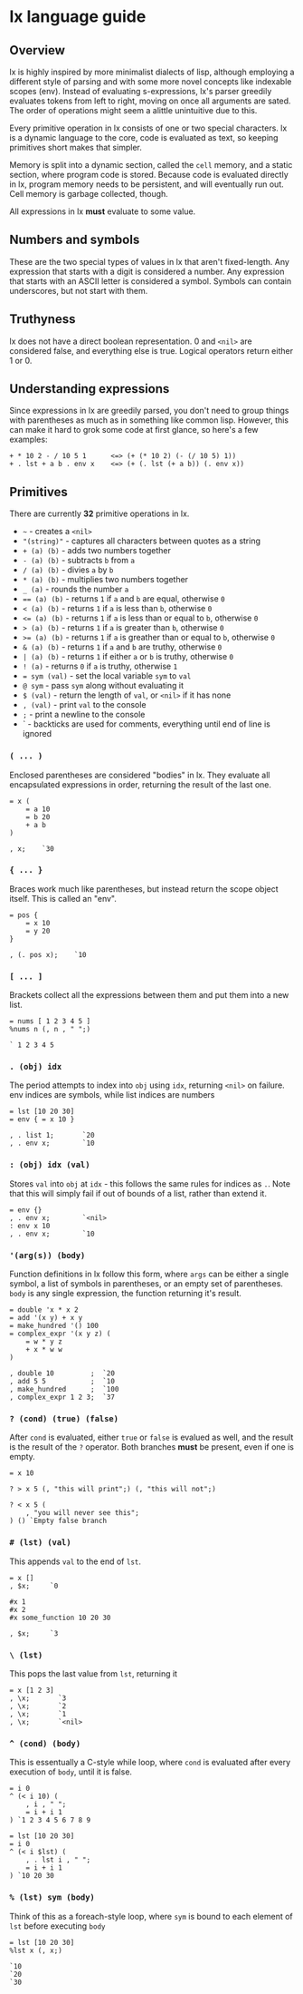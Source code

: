 # lx language guide

## Overview
lx is highly inspired by more minimalist dialects of lisp, although employing a different style of parsing and with some more novel concepts like indexable scopes (env). Instead of evaluating s-expressions, lx's parser greedily evaluates tokens from left to right, moving on once all arguments are sated. The order of operations might seem a alittle unintuitive due to this.

Every primitive operation in lx consists of one or two special characters. lx is a dynamic language to the core, code is evaluated as text, so keeping primitives short makes that simpler.

Memory is split into a dynamic section, called the `cell` memory, and a static section, where program code is stored. Because code is evaluated directly in lx, program memory needs to be persistent, and will eventually run out. Cell memory is garbage collected, though.

All expressions in lx **must** evaluate to some value.

## Numbers and symbols
These are the two special types of values in lx that aren't fixed-length.
Any expression that starts with a digit is considered a number.
Any expression that starts with an ASCII letter is considered a symbol. Symbols can contain underscores, but not start with them.

## Truthyness
lx does not have a direct boolean representation. 0 and `<nil>` are considered false, and everything else is true.
Logical operators return either 1 or 0.

## Understanding expressions
Since expressions in lx are greedily parsed, you don't need to group things with parentheses as much as in something like common lisp.
However, this can make it hard to grok some code at first glance, so here's a few examples:

```
+ * 10 2 - / 10 5 1      <=> (+ (* 10 2) (- (/ 10 5) 1))
+ . lst + a b . env x    <=> (+ (. lst (+ a b)) (. env x))
```

## Primitives

There are currently **32** primitive operations in lx.

* `~` - creates a `<nil>`
* `"(string)"` - captures all characters between quotes as a string
* `+ (a) (b)` - adds two numbers together 
* `- (a) (b)` - subtracts `b` from `a` 
* `/ (a) (b)` - divies `a` by `b` 
* `* (a) (b)` - multiplies two numbers together
* `_ (a)` - rounds the number `a`
* `== (a) (b)` - returns `1` if `a` and `b` are equal, otherwise `0`
* `< (a) (b)` - returns `1` if `a` is less than `b`, otherwise `0`
* `<= (a) (b)` - returns `1` if `a` is less than or equal to `b`, otherwise `0`
* `> (a) (b)` - returns `1` if `a` is greater than `b`, otherwise `0`
* `>= (a) (b)` - returns `1` if `a` is greather than or equal to `b`, otherwise `0`
* `& (a) (b)` - returns `1` if `a` and `b` are truthy, otherwise `0`
* `| (a) (b)` - returns `1` if either `a` or `b` is truthy, otherwise `0`
* `! (a)` - returns `0` if `a` is truthy, otherwise `1`
* `= sym (val)` - set the local variable `sym` to `val`
* `@ sym` - pass `sym` along without evaluating it
* `$ (val)` - return the length of `val`, or `<nil>` if it has none
* `, (val)` - print `val` to the console
* `;` - print a newline to the console
* ` - backticks are used for comments, everything until end of line is ignored

### `( ... )`
Enclosed parentheses are considered "bodies" in lx. They evaluate all encapsulated expressions in order, returning the result of the last one.

```
= x (
    = a 10
    = b 20
    + a b
)

, x;    `30
```

### `{ ... }`
Braces work much like parentheses, but instead return the scope object itself. This is called an "env".

```
= pos {
    = x 10
    = y 20
}

, (. pos x);    `10
```

### `[ ... ]`
Brackets collect all the expressions between them and put them into a new list.
```
= nums [ 1 2 3 4 5 ]
%nums n (, n , " ";)

` 1 2 3 4 5
```

### `. (obj) idx`
The period attempts to index into `obj` using `idx`, returning `<nil>` on failure.
env indices are symbols, while list indices are numbers

```
= lst [10 20 30]
= env { = x 10 }

, . list 1;       `20
, . env x;        `10
```

### `: (obj) idx (val)`
Stores `val` into `obj` at `idx` - this follows the same rules for indices as `.`.
Note that this will simply fail if out of bounds of a list, rather than extend it.

```
= env {}
, . env x;        `<nil>
: env x 10
, . env x;        `10
```

### `'(arg(s)) (body)`
Function definitions in lx follow this form, where `args` can be either a single symbol, a list of symbols in parentheses, or an empty set of parentheses. `body` is any single expression, the function returning it's result.

```
= double 'x * x 2
= add '(x y) + x y
= make_hundred '() 100
= complex_expr '(x y z) (
    = w * y z
    + x * w w
)

, double 10         ;  `20
, add 5 5           ;  `10
, make_hundred      ;  `100
, complex_expr 1 2 3;  `37
```

### `? (cond) (true) (false)`
After `cond` is evaluated, either `true` or `false` is evalued as well, and the result is the result of the `?` operator.
Both branches **must** be present, even if one is empty.

```
= x 10

? > x 5 (, "this will print";) (, "this will not";)

? < x 5 (
    , "you will never see this";
) () `Empty false branch
```

### `# (lst) (val)`
This appends `val` to the end of `lst`.

```
= x []
, $x;     `0

#x 1
#x 2
#x some_function 10 20 30

, $x;     `3
```

### `\ (lst)`
This pops the last value from `lst`, returning it

```
= x [1 2 3]
, \x;       `3
, \x;       `2
, \x;       `1
, \x;       `<nil>
```

### `^ (cond) (body)`
This is essentually a C-style while loop, where `cond` is evaluated after every execution of `body`, until it is false.

```
= i 0
^ (< i 10) (
    , i , " ";
    = i + i 1
) `1 2 3 4 5 6 7 8 9

= lst [10 20 30]
= i 0
^ (< i $lst) (
    , . lst i , " ";
    = i + i 1
) `10 20 30
```

### `% (lst) sym (body)`
Think of this as a foreach-style loop, where `sym` is bound to each element of `lst` before executing `body`

```
= lst [10 20 30]
%lst x (, x;)

`10
`20
`30
```